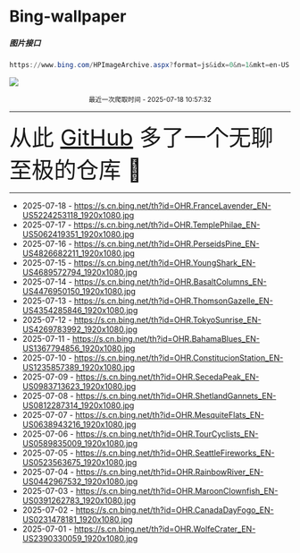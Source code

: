 # Bing-wallpaper

##### 图片接口

```powershell
https://www.bing.com/HPImageArchive.aspx?format=js&idx=0&n=1&mkt=en-US
```

 ![](https://s.cn.bing.net/th?id=OHR.FranceLavender_EN-US5224253118_1920x1080.jpg)

<p align='center' >
    <small>
        最近一次爬取时间 - 2025-07-18 10:57:32
    </small>
    <br>
    <hr>
    <font size=7>
        <small>
           从此 <a href='https://github.com/'>GitHub</a> 多了一个无聊至极的仓库  🍳
        </small>
    </font>
    <hr>
</p>


- 2025-07-18 - https://s.cn.bing.net/th?id=OHR.FranceLavender_EN-US5224253118_1920x1080.jpg 
- 2025-07-17 - https://s.cn.bing.net/th?id=OHR.TemplePhilae_EN-US5062419351_1920x1080.jpg 
- 2025-07-16 - https://s.cn.bing.net/th?id=OHR.PerseidsPine_EN-US4826682211_1920x1080.jpg 
- 2025-07-15 - https://s.cn.bing.net/th?id=OHR.YoungShark_EN-US4689572794_1920x1080.jpg 
- 2025-07-14 - https://s.cn.bing.net/th?id=OHR.BasaltColumns_EN-US4476950150_1920x1080.jpg 
- 2025-07-13 - https://s.cn.bing.net/th?id=OHR.ThomsonGazelle_EN-US4354285846_1920x1080.jpg 
- 2025-07-12 - https://s.cn.bing.net/th?id=OHR.TokyoSunrise_EN-US4269783992_1920x1080.jpg 
- 2025-07-11 - https://s.cn.bing.net/th?id=OHR.BahamaBlues_EN-US1367794856_1920x1080.jpg 
- 2025-07-10 - https://s.cn.bing.net/th?id=OHR.ConstitucionStation_EN-US1235857389_1920x1080.jpg 
- 2025-07-09 - https://s.cn.bing.net/th?id=OHR.SecedaPeak_EN-US0983713623_1920x1080.jpg 
- 2025-07-08 - https://s.cn.bing.net/th?id=OHR.ShetlandGannets_EN-US0812287314_1920x1080.jpg 
- 2025-07-07 - https://s.cn.bing.net/th?id=OHR.MesquiteFlats_EN-US0638943216_1920x1080.jpg 
- 2025-07-06 - https://s.cn.bing.net/th?id=OHR.TourCyclists_EN-US0589835009_1920x1080.jpg 
- 2025-07-05 - https://s.cn.bing.net/th?id=OHR.SeattleFireworks_EN-US0523563675_1920x1080.jpg 
- 2025-07-04 - https://s.cn.bing.net/th?id=OHR.RainbowRiver_EN-US0442967532_1920x1080.jpg 
- 2025-07-03 - https://s.cn.bing.net/th?id=OHR.MaroonClownfish_EN-US0391262783_1920x1080.jpg 
- 2025-07-02 - https://s.cn.bing.net/th?id=OHR.CanadaDayFogo_EN-US0231478181_1920x1080.jpg 
- 2025-07-01 - https://s.cn.bing.net/th?id=OHR.WolfeCrater_EN-US2390330059_1920x1080.jpg 
